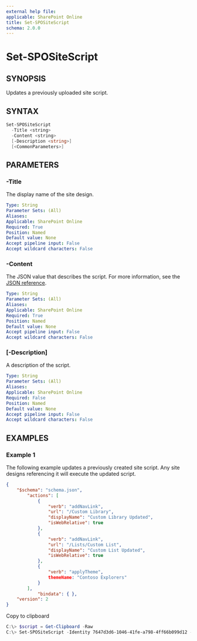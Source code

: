 ```yaml
---
external help file: 
applicable: SharePoint Online
title: Set-SPOSiteScript
schema: 2.0.0
---
```


# Set-SPOSiteScript

## SYNOPSIS

Updates a previously uploaded site script.

## SYNTAX

```powershell
Set-SPOSiteScript
  -Title <string>
  -Content <string>
  [-Description <string>]
  [<CommonParameters>]
```

## PARAMETERS

### -Title
The display name of the site design.

```yaml
Type: String
Parameter Sets: (All)
Aliases: 
Applicable: SharePoint Online
Required: True
Position: Named
Default value: None
Accept pipeline input: False
Accept wildcard characters: False  
```

### -Content
The JSON value that describes the script. For more information, see the [JSON reference](site-design-json-schema.md).

```yaml
Type: String
Parameter Sets: (All)
Aliases: 
Applicable: SharePoint Online
Required: True
Position: Named
Default value: None
Accept pipeline input: False
Accept wildcard characters: False 
```

### [-Description]
A description of the script.

```yaml
Type: String
Parameter Sets: (All)
Aliases: 
Applicable: SharePoint Online
Required: False
Position: Named
Default value: None
Accept pipeline input: False
Accept wildcard characters: False 
```

## EXAMPLES

### Example 1 

The following example updates a previously created site script. Any site designs referencing it will execute the updated script. 

```json
{
    "$schema": "schema.json",
        "actions": [
            {
                "verb": "addNavLink",
                "url": "/Custom Library",
                "displayName": "Custom Library Updated",
                "isWebRelative": true
            },
            {
                "verb": "addNavLink",
                "url": "/Lists/Custom List",
                "displayName": "Custom List Updated",
                "isWebRelative": true
            },
            {
                "verb": "applyTheme",
                themeName: "Contoso Explorers"
            }
        ],
            "bindata": { },
    "version": 2
}
```

Copy to clipboard

```powershell
C:\> $script = Get-Clipboard -Raw
C:\> Set-SPOSiteScript -Identity 7647d3d6-1046-41fe-a798-4ff66b099d12 -Content $script -Description "Update site script to change links and apply Contoso Explorers theme"
```
